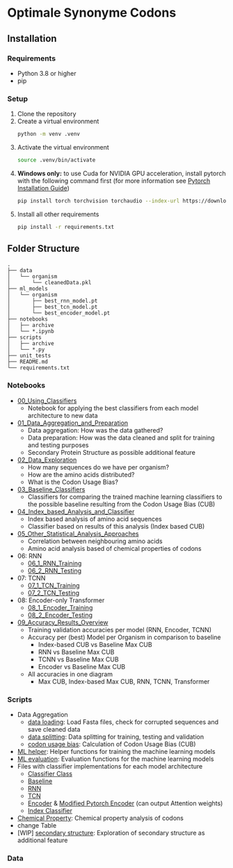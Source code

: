 # Optimale Synonyme Codons

## Installation

### Requirements
- Python 3.8 or higher
- pip

### Setup
1. Clone the repository
2. Create a virtual environment
    ```bash
    python -m venv .venv
    ```
3. Activate the virtual environment
    ```bash
    source .venv/bin/activate
    ```
4. **Windows only:** to use Cuda for NVIDIA GPU acceleration, install pytorch with the following command first (for more information see [Pytorch Installation Guide](https://pytorch.org/get-started/locally/))
    ```bash
    pip install torch torchvision torchaudio --index-url https://download.pytorch.org/whl/cu121
    ```
5. Install all other requirements
    ```bash
    pip install -r requirements.txt
    ``` 


## Folder Structure

```text 
.
├── data
│   └── organism
│       └── cleanedData.pkl
├── ml_models
│   └── organism
│       ├── best_rnn_model.pt
│       ├── best_tcn_model.pt
│       └── best_encoder_model.pt
├── notebooks
│   ├── archive
│   └── *.ipynb
├── scripts
│   ├── archive
│   └── *.py
├── unit_tests
├── README.md
└── requirements.txt
```
    
### Notebooks
- [00_Using_Classifiers](notebooks/00_Using_Classifiers.ipynb)
    - Notebook for applying the best classifiers from each model architecture to new data
- [01_Data_Aggregation_and_Preparation](notebooks/01_Data_Aggregation_and_Preparation.ipynb)
    - Data aggregation: How was the data gathered?
    - Data preparation: How was the data cleaned and split for training and testing purposes
    - Secondary Protein Structure as possible additional feature
- [02_Data_Exploration](notebooks/02_Data_Exploration.ipynb)
    - How many sequences do we have per organism? 
    - How are the amino acids distributed?
    - What is the Codon Usage Bias? 
- [03_Baseline_Classifiers](notebooks/03_Baseline_Classifiers.ipynb)
    - Classifiers for comparing the trained machine learning classifiers to the possible baseline resulting from the Codon Usage Bias (CUB)
- [04_Index_based_Analysis_and_Classifier](notebooks/04_Index_based_Analysis_and_Classifier.ipynb)
    - Index based analysis of amino acid sequences
    - Classifier based on results of this analysis (Index based CUB)
- [05_Other_Statistical_Analysis_Approaches](notebooks/05_Other_Statistical_Analysis_Approaches.ipynb)
    - Correlation between neighbouring amino acids
    - Amino acid analysis based of chemical properties of codons
- 06: RNN
    - [06_1_RNN_Training](notebooks/06_1_RNN_Training.ipynb)
    - [06_2_RNN_Testing](notebooks/06_2_RNN_Testing.ipynb)
- 07: TCNN
    - [07_1_TCN_Training](notebooks/07_1_TCN_Training.ipynb)
    - [07_2_TCN_Testing](notebooks/07_2_TCN_Testing.ipynb)
- 08: Encoder-only Transformer
    - [08_1_Encoder_Training](notebooks/08_1_Encoder_Training.ipynb)
    - [08_2_Encoder_Testing](notebooks/08_2_Encoder_Testing.ipynb)
- [09_Accuracy_Results_Overview](notebooks/09_Accuracy_Results_Overview.ipynb)
    - Training validation accuracies per model (RNN, Encoder, TCNN)
    - Accuracy per (best) Model per Organism in comparison to baseline 
        - Index-based CUB vs Baseline Max CUB
        - RNN vs Baseline Max CUB
        - TCNN vs Baseline Max CUB
        - Encoder vs Baseline Max CUB
    - All accuracies in one diagram
        - Max CUB, Index-based Max CUB, RNN, TCNN, Transformer


### Scripts
- Data Aggregation
    - [data loading](scripts/clean_and_pickle.py): Load Fasta files, check for corrupted sequences and save cleaned data
    - [data splitting](scripts/data_splitter.py): Data splitting for training, testing and validation
    - [codon usage bias](scripts/usage_bias_and_pickle.py): Calculation of Codon Usage Bias (CUB)
- [ML helper](scripts/ml_helper.py): Helper functions for training the machine learning models
- [ML evaluation](scripts/ml_evaluation.py): Evaluation functions for the machine learning models
- Files with classifier implementations for each model architecture
    - [Classifier Class](scripts/Classifier.py)
    - [Baseline](scripts/Baseline_classifiers.py)
    - [RNN](scripts/rnn.py)
    - [TCN](scripts/Tcn.py)
    - [Encoder](scripts/encoder.py) & [Modified Pytorch Encoder](scripts/custom_transformer_encoder.py) (can output Attention weights)
    - [Index Classifier](scripts/index_classifier.py)
- [Chemical Property](scripts/chemicalProperty.py): Chemical property analysis of codons
- change Table
- [WIP] [secondary structure](scripts/secondary_structur.py): Exploration of secondary structure as additional feature


### Data
